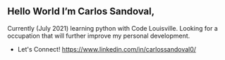 Hello World
I’m Carlos Sandoval,
-
Currently (July 2021) learning python with Code Louisville. Looking for a occupation that will further improve my personal development. 
- Let's Connect! https://www.linkedin.com/in/carlossandoval0/
